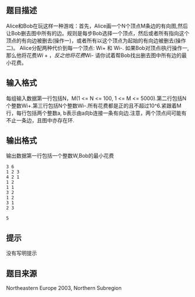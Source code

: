 


## 题目描述
Alice和Bob在玩这样一种游戏：首先，Alice画一个N个顶点M条边的有向图,然后让Bob删去图中所有的边。规则是每步Bob选择一个顶点，然后或者所有指向这个顶点的有向边被删去(操作一)，或者所有以这个顶点为起始的有向边被删去(操作二)。
Alice分配两种代价到每一个顶点: Wi+ 和 Wi-. 如果Bob对顶点i执行操作一,那么他将花费$Wi+，反之他将花费$Wi-
请你试着帮Bob找出删去图中所有边的最小花费。
## 输入格式
每组输入数据第一行包括N，M(1 <= N <= 100, 1 <= M <= 5000).第二行包括N个整数Wi+.第三行包括N个整数Wi-.所有花费都是正的且不超过10^6.紧跟着M行，每行包括两个整数a, b表示由a向b连接一条有向边.注意，两个顶点间可能有不止一条边，且图中亦存在环.
## 输出格式
输出数据第一行包括一个整数W,Bob的最小花费

```input1
3 6
1 2 3
4 2 1
1 2
1 1
3 2
1 2
3 1
2 3

```

```output1
5
```

## 提示
没有写明提示
## 题目来源
Northeastern Europe 2003, Northern Subregion


